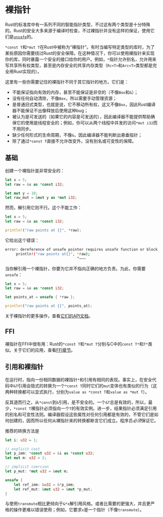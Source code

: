 # 裸指针
Rust的标准库中有一系列不同的智能指针类型，不过这有两个类型是十分特殊的。Rust的安全大多来源于编译时检查，不过裸指针并没有这样的保证，使用它们是[`unsafe`](http://doc.rust-lang.org/nightly/book/unsafe.html)的。

`*const T`和`*mut T`在Rust中被称为“裸指针”。有时当编写特定类型的库时，为了某些原因你需要绕过Rust的安全保障。在这种情况下，你可以使用裸指针来实现你的库，同时暴露一个安全的接口给你的用户。例如，`*`指针允许别名，允许用来写共享所有权类型，甚至是内存安全的共享内存类型（`Rc<T>`和`Arc<T>`类型都是完全用Rust实现的）。

这里有一些你需要记住的裸指针不同于其它指针的地方。它们是：

* 不能保证指向有效的内存，甚至不能保证是非空的（不像`Box`和`&`）；
* 没有任何自动清除，不像`Box`，所以需要手动管理资源；
* 是普通旧式类型，也就是说，它不移动所有权，这又不像`Box`，因此Rust编译器不能保证不出像释放后使用这种bug；
* 被认为是可发送的（如果它的内容是可发送的），因此编译器不能提供帮助确保它的使用是线程安全的；例如，你可以从两个线程中并发的访问`*mut i32`而不用同步。
* 缺少任何形式的生命周期，不像`&`，因此编译器不能判断出悬垂指针；
* 除了通过`*const T`直接不允许改变外，没有别名或可变性的保障。

## 基础
创建一个裸指针是非常安全的：

```rust
let x = 5;
let raw = &x as *const i32;

let mut y = 10;
let raw_mut = &mut y as *mut i32;
```

然而，解引用它则不行。这个不能工作：

```rust
let x = 5;
let raw = &x as *const i32;

println!("raw points at {}", *raw);
```

它给出这个错误：

```bash
error: dereference of unsafe pointer requires unsafe function or block [E0133]
     println!("raw points at{}", *raw);
                                 ^~~~
```

当你解引用一个裸指针，你要为它并不指向正确的地方负责。为此，你需要`unsafe`：

```rust
let x = 5;
let raw = &x as *const i32;

let points_at = unsafe { *raw };

println!("raw points at {}", points_at);
```

关于裸指针的更多操作，查看[它们的API文档](http://doc.rust-lang.org/stable/std/primitive.pointer.html)。

## FFI
裸指针在FFI中很有用：Rust的`*const T`和`*mut T`分别与C中的`const T*`和`T*`类似。关于它们的应用，查看[FFI章节](http://doc.rust-lang.org/stable/book/ffi.html)。

## 引用和裸指针
在运行时，指向一份相同数据的裸指针`*`和引用有相同的表现。事实上，在安全代码中`&T`引用会隐式的转换为一个`*const T`同时它们的`mut`变体也有类似的行为（这两种转换都可以显式执行，分别为`value as *const T`和`value as *mut T`）。

反其道而行之，从`*const`到`&`引用，是不安全的。一个`&T`总是有效的，所以，最少，`*const T`裸指针必须指向一个`T`的有效实例。进一步，结果指针必须满足引用的别名和可变性法则。编译器假设这些属性对任何引用都是有效的，不管它们是如何创建的，因而所以任何从裸指针来的转换都断言它们成立。程序员*必须*保证它。

推荐的转换方法是

```rust
let i: u32 = 1;

// explicit cast
let p_imm: *const u32 = &i as *const u32;
let mut m: u32 = 2;

// implicit coercion
let p_mut: *mut u32 = &mut m;

unsafe {
    let ref_imm: &u32 = &*p_imm;
    let ref_mut: &mut u32 = &mut *p_mut;
}
```

与使用`transmute`相比更倾向于`&*x`解引用风格。或者比需要的更强大，并且更严格的操作更难以错误使用；例如，它要求`x`是一个指针（不像`transmute`）。
